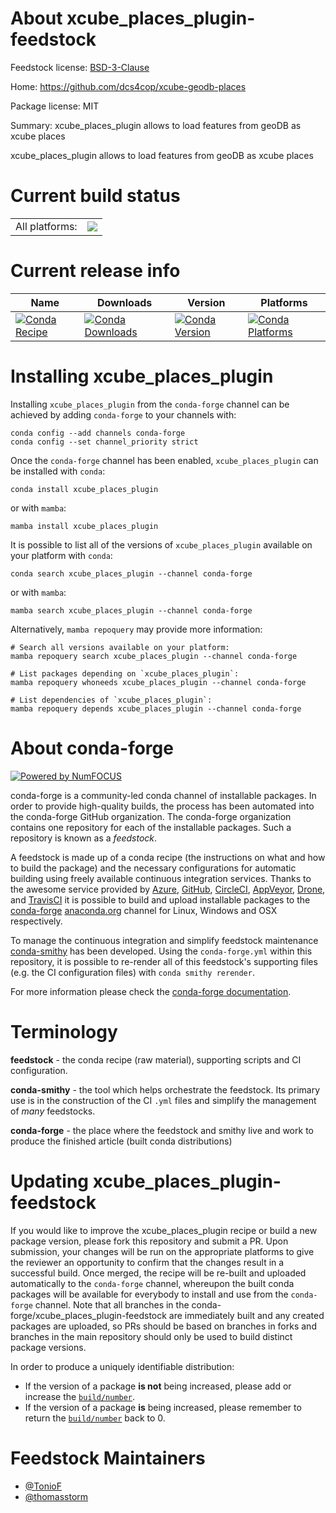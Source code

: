 About xcube_places_plugin-feedstock
===================================

Feedstock license: [BSD-3-Clause](https://github.com/conda-forge/xcube_places_plugin-feedstock/blob/main/LICENSE.txt)

Home: https://github.com/dcs4cop/xcube-geodb-places

Package license: MIT

Summary: xcube_places_plugin allows to load features from geoDB as xcube places

xcube_places_plugin allows to load features from geoDB as xcube places

Current build status
====================


<table><tr><td>All platforms:</td>
    <td>
      <a href="https://dev.azure.com/conda-forge/feedstock-builds/_build/latest?definitionId=20173&branchName=main">
        <img src="https://dev.azure.com/conda-forge/feedstock-builds/_apis/build/status/xcube_places_plugin-feedstock?branchName=main">
      </a>
    </td>
  </tr>
</table>

Current release info
====================

| Name | Downloads | Version | Platforms |
| --- | --- | --- | --- |
| [![Conda Recipe](https://img.shields.io/badge/recipe-xcube_places_plugin-green.svg)](https://anaconda.org/conda-forge/xcube_places_plugin) | [![Conda Downloads](https://img.shields.io/conda/dn/conda-forge/xcube_places_plugin.svg)](https://anaconda.org/conda-forge/xcube_places_plugin) | [![Conda Version](https://img.shields.io/conda/vn/conda-forge/xcube_places_plugin.svg)](https://anaconda.org/conda-forge/xcube_places_plugin) | [![Conda Platforms](https://img.shields.io/conda/pn/conda-forge/xcube_places_plugin.svg)](https://anaconda.org/conda-forge/xcube_places_plugin) |

Installing xcube_places_plugin
==============================

Installing `xcube_places_plugin` from the `conda-forge` channel can be achieved by adding `conda-forge` to your channels with:

```
conda config --add channels conda-forge
conda config --set channel_priority strict
```

Once the `conda-forge` channel has been enabled, `xcube_places_plugin` can be installed with `conda`:

```
conda install xcube_places_plugin
```

or with `mamba`:

```
mamba install xcube_places_plugin
```

It is possible to list all of the versions of `xcube_places_plugin` available on your platform with `conda`:

```
conda search xcube_places_plugin --channel conda-forge
```

or with `mamba`:

```
mamba search xcube_places_plugin --channel conda-forge
```

Alternatively, `mamba repoquery` may provide more information:

```
# Search all versions available on your platform:
mamba repoquery search xcube_places_plugin --channel conda-forge

# List packages depending on `xcube_places_plugin`:
mamba repoquery whoneeds xcube_places_plugin --channel conda-forge

# List dependencies of `xcube_places_plugin`:
mamba repoquery depends xcube_places_plugin --channel conda-forge
```


About conda-forge
=================

[![Powered by
NumFOCUS](https://img.shields.io/badge/powered%20by-NumFOCUS-orange.svg?style=flat&colorA=E1523D&colorB=007D8A)](https://numfocus.org)

conda-forge is a community-led conda channel of installable packages.
In order to provide high-quality builds, the process has been automated into the
conda-forge GitHub organization. The conda-forge organization contains one repository
for each of the installable packages. Such a repository is known as a *feedstock*.

A feedstock is made up of a conda recipe (the instructions on what and how to build
the package) and the necessary configurations for automatic building using freely
available continuous integration services. Thanks to the awesome service provided by
[Azure](https://azure.microsoft.com/en-us/services/devops/), [GitHub](https://github.com/),
[CircleCI](https://circleci.com/), [AppVeyor](https://www.appveyor.com/),
[Drone](https://cloud.drone.io/welcome), and [TravisCI](https://travis-ci.com/)
it is possible to build and upload installable packages to the
[conda-forge](https://anaconda.org/conda-forge) [anaconda.org](https://anaconda.org/)
channel for Linux, Windows and OSX respectively.

To manage the continuous integration and simplify feedstock maintenance
[conda-smithy](https://github.com/conda-forge/conda-smithy) has been developed.
Using the ``conda-forge.yml`` within this repository, it is possible to re-render all of
this feedstock's supporting files (e.g. the CI configuration files) with ``conda smithy rerender``.

For more information please check the [conda-forge documentation](https://conda-forge.org/docs/).

Terminology
===========

**feedstock** - the conda recipe (raw material), supporting scripts and CI configuration.

**conda-smithy** - the tool which helps orchestrate the feedstock.
                   Its primary use is in the construction of the CI ``.yml`` files
                   and simplify the management of *many* feedstocks.

**conda-forge** - the place where the feedstock and smithy live and work to
                  produce the finished article (built conda distributions)


Updating xcube_places_plugin-feedstock
======================================

If you would like to improve the xcube_places_plugin recipe or build a new
package version, please fork this repository and submit a PR. Upon submission,
your changes will be run on the appropriate platforms to give the reviewer an
opportunity to confirm that the changes result in a successful build. Once
merged, the recipe will be re-built and uploaded automatically to the
`conda-forge` channel, whereupon the built conda packages will be available for
everybody to install and use from the `conda-forge` channel.
Note that all branches in the conda-forge/xcube_places_plugin-feedstock are
immediately built and any created packages are uploaded, so PRs should be based
on branches in forks and branches in the main repository should only be used to
build distinct package versions.

In order to produce a uniquely identifiable distribution:
 * If the version of a package **is not** being increased, please add or increase
   the [``build/number``](https://docs.conda.io/projects/conda-build/en/latest/resources/define-metadata.html#build-number-and-string).
 * If the version of a package **is** being increased, please remember to return
   the [``build/number``](https://docs.conda.io/projects/conda-build/en/latest/resources/define-metadata.html#build-number-and-string)
   back to 0.

Feedstock Maintainers
=====================

* [@TonioF](https://github.com/TonioF/)
* [@thomasstorm](https://github.com/thomasstorm/)

